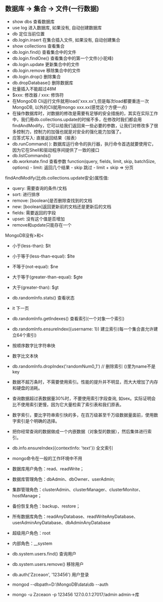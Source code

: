 ## 数据库 -> 集合 -> 文件(一行数据)
- show dbs 查看数据库
- use log 进入数据库, 如果没有, 自动创建数据库
- db 定位当前位置
- db.login.insert 在集合插入文件, 如果没有, 自动创建集合
- show collections 查看集合
- db.login.find() 查看集合中的文件
- db.login.findOne() 查看集合中的第一个文件(小驼峰)
- db.login.update 更新集合中的文件
- db.login.remove 移除集合中的文件
- db.login.drop() 删除集合
- db.dropDatabase() 删除数据库
- 批量插入不能超过48M
- $xxx: 修改器 / xxx: 修饰符
- 在MongoDB Cli运行文件就用load('xxx.xx'),但是每次load都要重连一次MongoDB, 以外的Cli就用mongo xxx.xx(感觉这个方便一点)
- 在操作数据库时，对数据的修改是需要有足够的安全措施的，其实在实际工作中，我们用db.collections.update的时候不多，在修改时我们都会用findAndModify，它可以给我们返回来一些必要的参数，让我们对修改多了很多控制力，控制力的加强也就是对安全的强化能力加强了。
- 应答式写入: 直接返回结果（报表）
- db.runCommand( ): 数据库运行命令的执行器，执行命令首选就要使用它，因为它在Shell和驱动程序间提供了一致的接口
- db.listCommands()
- db.workmate.find 查看参数
    function(query, fields, limit, skip, batchSize, options)
      - limit: 返回几个结果
      - skip 跳过
      - limit + skip => 分页

findAndModify(比db.collections.update安全)属性值:
  - query: 需要查询的条件/文档
  - sort: 进行排序
  - remove: [boolean]是否删除查找到的文档
  - new: [boolean]返回更新前的文档还是更新后的文档
  - fields: 需要返回的字段
  - upset: 没有这个值是否增加
  - remove和update只能存在一个

MongoDB没有>和<
  - 小于(less-than): $lt
  - 小于等于(less-than-equal): $lte
  - 不等于(not-equal): $ne
  - 大于等于(greater-than-equal): $gte
  - 大于(greater-than): $gt

- db.randomInfo.stats() 查看状态
- it 下一页

- db.randomInfo.getIndexes() 查看索引(一个对象一个索引)
- db.randomInfo.ensureIndex({username: 1}) 建立索引(每一个集合直允许建立64个索引)
- 按顺序数字比字符串快
- 数字比文本快
- db.randomInfo.dropIndex('randomNum0_1')  // 删除索引 ()里为name不是key

- 数据不超万条时，不需要使用索引。性能的提升并不明显，而大大增加了内存和硬盘的消耗。
- 查询数据超过表数据量30%时，不要使用索引字段查询, 如sex。实际证明会比不使用索引更慢，因为它大量检索了索引表和我们原表。
- 数字索引，要比字符串索引快的多，在百万级甚至千万级数据量面前，使用数字索引是个明确的选择。
- 把你经常查询的数据做成一个内嵌数据（对象型的数据），然后集体进行索引。

- db.info.ensureIndex({contextInfo: 'text'}) 全文索引

- mongo命令在一般的工作环境中不用
- 数据库用户角色：read、readWrite；
- 数据库管理角色：dbAdmin、dbOwner、userAdmin;
- 集群管理角色：clusterAdmin、clusterManager、clusterMonitor、hostManage；
- 备份恢复角色：backup、restore；
- 所有数据库角色：readAnyDatabase、readWriteAnyDatabase、userAdminAnyDatabase、dbAdminAnyDatabase
- 超级用户角色：root
- 内部角色：__system

- db.system.users.find() 查询用户
- db.system.users.remove() 移除用户
- db.auth('Zzceaon', '123456') 用户登录

- mongod --dbpath=D:\MongoDB\data\db --auth
- mongo -u Zzceaon -p 123456 127.0.0.1:27017/admin  admin->库